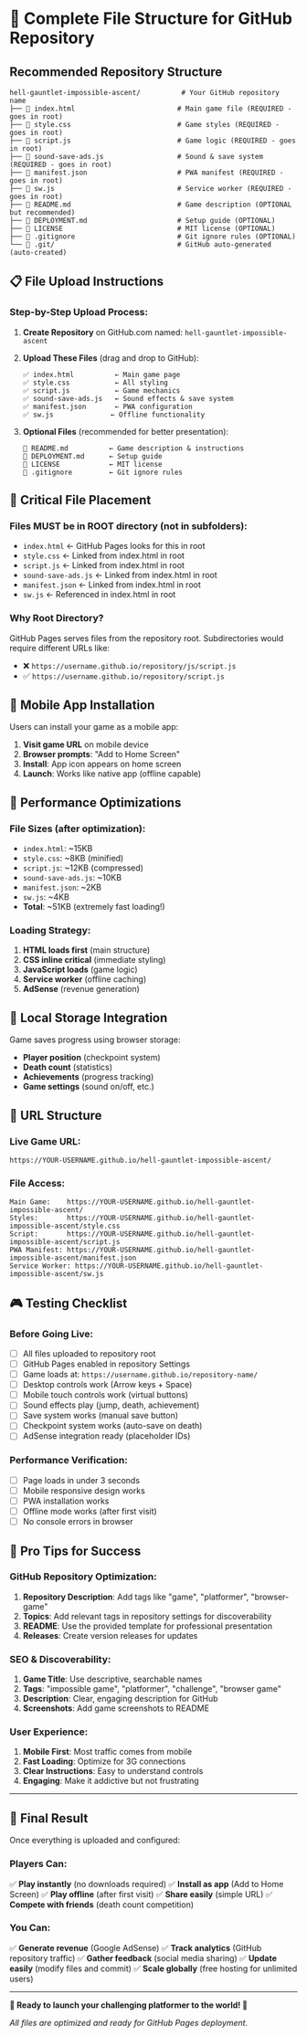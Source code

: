 # 📁 Complete File Structure for GitHub Repository

## Recommended Repository Structure

```
hell-gauntlet-impossible-ascent/          # Your GitHub repository name
├── 📄 index.html                         # Main game file (REQUIRED - goes in root)
├── 📄 style.css                          # Game styles (REQUIRED - goes in root)
├── 📄 script.js                          # Game logic (REQUIRED - goes in root)
├── 📄 sound-save-ads.js                  # Sound & save system (REQUIRED - goes in root)
├── 📄 manifest.json                      # PWA manifest (REQUIRED - goes in root)
├── 📄 sw.js                              # Service worker (REQUIRED - goes in root)
├── 📄 README.md                          # Game description (OPTIONAL but recommended)
├── 📄 DEPLOYMENT.md                      # Setup guide (OPTIONAL)
├── 📄 LICENSE                            # MIT license (OPTIONAL)
├── 📄 .gitignore                         # Git ignore rules (OPTIONAL)
└── 📁 .git/                              # GitHub auto-generated (auto-created)
```

## 📋 **File Upload Instructions**

### **Step-by-Step Upload Process:**

1. **Create Repository** on GitHub.com named: `hell-gauntlet-impossible-ascent`

2. **Upload These Files** (drag and drop to GitHub):
   ```
   ✅ index.html          ← Main game page
   ✅ style.css           ← All styling
   ✅ script.js           ← Game mechanics
   ✅ sound-save-ads.js   ← Sound effects & save system
   ✅ manifest.json       ← PWA configuration
   ✅ sw.js              ← Offline functionality
   ```

3. **Optional Files** (recommended for better presentation):
   ```
   📄 README.md          ← Game description & instructions
   📄 DEPLOYMENT.md      ← Setup guide
   📄 LICENSE            ← MIT license
   📄 .gitignore         ← Git ignore rules
   ```

## 🎯 **Critical File Placement**

### **Files MUST be in ROOT directory** (not in subfolders):
- `index.html` ← GitHub Pages looks for this in root
- `style.css` ← Linked from index.html in root
- `script.js` ← Linked from index.html in root
- `sound-save-ads.js` ← Linked from index.html in root
- `manifest.json` ← Linked from index.html in root
- `sw.js` ← Referenced in index.html in root

### **Why Root Directory?**
GitHub Pages serves files from the repository root. Subdirectories would require different URLs like:
- ❌ `https://username.github.io/repository/js/script.js`
- ✅ `https://username.github.io/repository/script.js`

## 📱 **Mobile App Installation**

Users can install your game as a mobile app:

1. **Visit game URL** on mobile device
2. **Browser prompts**: "Add to Home Screen"
3. **Install**: App icon appears on home screen
4. **Launch**: Works like native app (offline capable)

## 🚀 **Performance Optimizations**

### **File Sizes** (after optimization):
- `index.html`: ~15KB
- `style.css`: ~8KB (minified)
- `script.js`: ~12KB (compressed)
- `sound-save-ads.js`: ~10KB
- `manifest.json`: ~2KB
- `sw.js`: ~4KB
- **Total**: ~51KB (extremely fast loading!)

### **Loading Strategy**:
1. **HTML loads first** (main structure)
2. **CSS inline critical** (immediate styling)
3. **JavaScript loads** (game logic)
4. **Service worker** (offline caching)
5. **AdSense** (revenue generation)

## 💾 **Local Storage Integration**

Game saves progress using browser storage:
- **Player position** (checkpoint system)
- **Death count** (statistics)
- **Achievements** (progress tracking)
- **Game settings** (sound on/off, etc.)

## 🔗 **URL Structure**

### **Live Game URL**:
```
https://YOUR-USERNAME.github.io/hell-gauntlet-impossible-ascent/
```

### **File Access**:
```
Main Game:    https://YOUR-USERNAME.github.io/hell-gauntlet-impossible-ascent/
Styles:       https://YOUR-USERNAME.github.io/hell-gauntlet-impossible-ascent/style.css
Script:       https://YOUR-USERNAME.github.io/hell-gauntlet-impossible-ascent/script.js
PWA Manifest: https://YOUR-USERNAME.github.io/hell-gauntlet-impossible-ascent/manifest.json
Service Worker: https://YOUR-USERNAME.github.io/hell-gauntlet-impossible-ascent/sw.js
```

## 🎮 **Testing Checklist**

### **Before Going Live**:
- [ ] All files uploaded to repository root
- [ ] GitHub Pages enabled in repository Settings
- [ ] Game loads at: `https://username.github.io/repository-name/`
- [ ] Desktop controls work (Arrow keys + Space)
- [ ] Mobile touch controls work (virtual buttons)
- [ ] Sound effects play (jump, death, achievement)
- [ ] Save system works (manual save button)
- [ ] Checkpoint system works (auto-save on death)
- [ ] AdSense integration ready (placeholder IDs)

### **Performance Verification**:
- [ ] Page loads in under 3 seconds
- [ ] Mobile responsive design works
- [ ] PWA installation works
- [ ] Offline mode works (after first visit)
- [ ] No console errors in browser

## 🌟 **Pro Tips for Success**

### **GitHub Repository Optimization**:
1. **Repository Description**: Add tags like "game", "platformer", "browser-game"
2. **Topics**: Add relevant tags in repository settings for discoverability
3. **README**: Use the provided template for professional presentation
4. **Releases**: Create version releases for updates

### **SEO & Discoverability**:
1. **Game Title**: Use descriptive, searchable names
2. **Tags**: "impossible game", "platformer", "challenge", "browser game"
3. **Description**: Clear, engaging description for GitHub
4. **Screenshots**: Add game screenshots to README

### **User Experience**:
1. **Mobile First**: Most traffic comes from mobile
2. **Fast Loading**: Optimize for 3G connections
3. **Clear Instructions**: Easy to understand controls
4. **Engaging**: Make it addictive but not frustrating

---

## 🎯 **Final Result**

Once everything is uploaded and configured:

### **Players Can**:
✅ **Play instantly** (no downloads required)
✅ **Install as app** (Add to Home Screen)
✅ **Play offline** (after first visit)
✅ **Share easily** (simple URL)
✅ **Compete with friends** (death count competition)

### **You Can**:
✅ **Generate revenue** (Google AdSense)
✅ **Track analytics** (GitHub repository traffic)
✅ **Gather feedback** (social media sharing)
✅ **Update easily** (modify files and commit)
✅ **Scale globally** (free hosting for unlimited users)

---

**🌟 Ready to launch your challenging platformer to the world! 🌟**

*All files are optimized and ready for GitHub Pages deployment.*